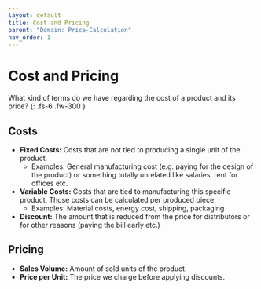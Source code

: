 ```yaml
---
layout: default
title: Cost and Pricing
parent: "Domain: Price-Calculation"
nav_order: 1
---
```


# Cost and Pricing

What kind of terms do we have regarding the cost of a product and its price?
{: .fs-6 .fw-300 }

## Costs

* **Fixed Costs:** Costs that are not tied to producing a single unit of the product. 
  * Examples: General manufacturing cost (e.g. paying for the design of the product) or something totally unrelated like salaries, rent for offices etc.
* **Variable Costs:** Costs that are tied to manufacturing this specific product. Those costs can be calculated per produced piece.
  * Examples: Material costs, energy cost, shipping, packaging
* **Discount:** The amount that is reduced from the price for distributors or for other reasons (paying the bill early etc.)

## Pricing

* **Sales Volume:** Amount of sold units of the product.
* **Price per Unit:** The price we charge before applying discounts.